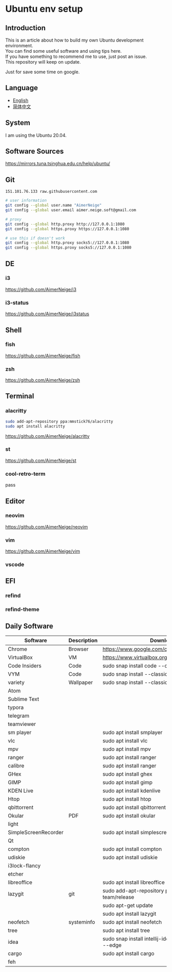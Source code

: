 # Ubuntu env setup

## Introduction

This is an article about how to build my own Ubuntu development environment.\
You can find some useful software and using tips here.\
If you have something to recommend me to use, just post an issue.\
This repository will keep on update.

Just for save some time on google.

## Language

- [English](README.md)
- [简体中文](README-CN.md)

## System

I am using the Ubuntu 20.04.

## Software Sources

<https://mirrors.tuna.tsinghua.edu.cn/help/ubuntu/>

## Git

`151.101.76.133 raw.githubusercontent.com`

```bash
# user information
git config --global user.name "AimerNeige"
git config --global user.email aimer.neige.soft@gmail.com

# proxy
git config --global http.proxy http://127.0.0.1:1080
git config --global https.proxy https://127.0.0.1:1080

# use this if doesn't work
git config --global http.proxy socks5://127.0.0.1:1080
git config --global https.proxy socks5://127.0.0.1:1080
```

## DE

### i3

<https://github.com/AimerNeige/i3>

### i3-status

<https://github.com/AimerNeige/i3status>

## Shell

### fish

<https://github.com/AimerNeige/fish>

### zsh

<https://github.com/AimerNeige/zsh>

## Terminal

### alacritty

```bash
sudo add-apt-repository ppa:mmstick76/alacritty
sudo apt install alacritty
```

<https://github.com/AimerNeige/alacritty>

### st

<https://github.com/AimerNeige/st>

### cool-retro-term

pass

## Editor

### neovim

<https://github.com/AimerNeige/neovim>

### vim

<https://github.com/AimerNeige/vim>

### vscode

## EFI

### refind

### refind-theme

## Daily Software

| Software             | Description | Download                                                  |
| -------------------- | ----------- | --------------------------------------------------------- |
| Chrome               | Browser     | https://www.google.com/chrome/                            |
| VirtualBox           | VM          | https://www.virtualbox.org/wiki/Linux_Downloads           |
| Code Insiders        | Code        | sudo snap install code --classic                          |
| VYM                  | Code        | sudo snap install --classic code                          |
| variety              | Wallpaper   | sudo snap install --classic code-insiders                 |
| Atom                 |             |                                                           |
| Sublime Text         |             |                                                           |
| typora               |             |                                                           |
| telegram             |             |                                                           |
| teamviewer           |             |                                                           |
| sm player            |             | sudo apt install smplayer                                 |
| vlc                  |             | sudo apt install vlc                                      |
| mpv                  |             | sudo apt install mpv                                      |
| ranger               |             | sudo apt install ranger                                   |
| calibre              |             | sudo apt install ranger                                   |
| GHex                 |             | sudo apt install ghex                                     |
| GIMP                 |             | sudo apt install gimp                                     |
| KDEN Live            |             | sudo apt install kdenlive                                 |
| Htop                 |             | sudo apt install htop                                     |
| qbittorrent          |             | sudo apt install qbittorrent                              |
| Okular               | PDF         | sudo apt install okular                                   |
| light                |             |                                                           |
| SimpleScreenRecorder |             | sudo apt install simplescreenrecorder                     |
| Qt                   |             |                                                           |
| compton              |             | sudo apt install compton                                  |
| udiskie              |             | sudo apt install udiskie                                  |
| i3lock-flancy        |             |                                                           |
| etcher               |             |                                                           |
| libreoffice          |             | sudo apt install libreoffice                              |
| lazygit              | git         | sudo add-apt-repository ppa:lazygit-team/release          |
|                      |             | sudo apt-get update                                       |
|                      |             | sudo apt install lazygit                                  |
| neofetch             | systeminfo  | sudo apt install neofetch                                 |
| tree                 |             | sudo apt install tree                                     |
| idea                 |             | sudo snap install intellij-idea-ultimate --classic --edge |
| cargo                |             | sudo apt install cargo                                    |
| feh                  |             |                                                           |

